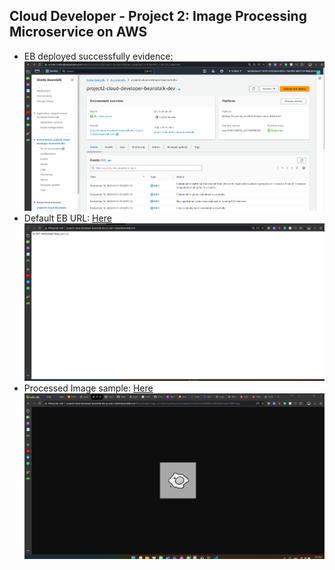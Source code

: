 ## Cloud Developer - Project 2: Image Processing Microservice on AWS

- EB deployed successfully evidence: 
    ![Alt text](Screenshot/eb_deploy_successfully.png "a title")
- Default EB URL: [Here](http://project2-cloud-developer-beanstalk-dev.us-east-1.elasticbeanstalk.com/)
    ![Alt text](Screenshot/Endpoint_Default.png "a title")
- Processed Image sample: [Here](http://project2-cloud-developer-beanstalk-dev.us-east-1.elasticbeanstalk.com/filteredimage?image_url=https://i.pinimg.com/originals/2c/c0/43/2cc043d9901a5f85d96c41ab55708817.jpg)
    ![Alt text](Screenshot/Filtered_Image.png "a title")
